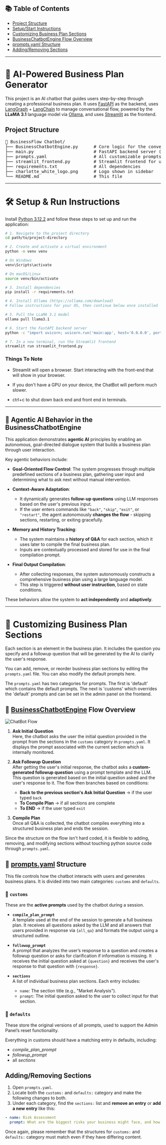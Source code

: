 ## 📚 Table of Contents

- [Project Structure](#project-structure)
- [Setup/Start Instructions](#setupstart-instructions)
- [Customizing Business Plan Sections](#🧩-customizing-business-plan-sections)
- [BusinessChatbotEngine Flow Overview](#📁-businesschatbotengine-flow-overview)
- [prompts.yaml Structure](#📁-promptsyaml-structure)
- [Adding/Removing Sections](#addingremoving-sections)
---

# 🧠 AI-Powered Business Plan Generator

This project is an AI chatbot that guides users step-by-step through creating a professional business plan. It uses [FastAPI](https://fastapi.tiangolo.com/) as the backend, uses [LangGraph](https://docs.langchain.com/langgraph/) + [LangChain](https://www.langchain.com/) to manage conversational flow, powered by the **LLaMA 3.1** language model via [Ollama](https://ollama.com/), and uses [Streamlit](https://streamlit.io/) as the frontend.


## Project Structure
<pre>
📁 BusinessFlow Chatbot/  
├── BusinessChatbotEngine.py      # Core logic for the conversational engine  
├── main.py                       # FastAPI backend server (defines /start and /step endpoints)  
├── prompts.yaml                  # All customizable prompts and business plan sections
├── streamlit_frontend.py         # Streamlit frontend for user interaction
├── requirements.txt              # All dependencies
├── charlotte_white_logo.png      # Logo shown in sidebar
└── README.md                     # This file
</pre>

---
# 🛠 Setup & Run Instructions

Install [Python 3.12.2](https://www.python.org/downloads/) and follow these steps to set up and run the application:

```bash
# 1. Navigate to the project directory
cd path/to/project-directory

# 2. Create and activate a virtual environment
python -m venv venv

# On Windows
venv\Scripts\activate

# On macOS/Linux
source venv/bin/activate

# 3. Install dependencies
pip install -r requirements.txt

# 4. Install Ollama (https://ollama.com/download)
# Follow instructions for your OS, then continue below once installed

# 5. Pull the LLaMA 3.1 model
ollama pull llama3.1

# 6. Start the FastAPI backend server
python -c "import uvicorn; uvicorn.run('main:app', host='0.0.0.0', port=8000, workers=1)"

# 7. In a new terminal, run the Streamlit frontend
streamlit run streamlit_frontend.py
```

### Things To Note

- Streamlit will open a browser. Start interacting with the front-end that will show in your browser.

- If you don't have a GPU on your device, the ChatBot will perform much slower.

- ctrl+c to shut down back end and front end in terminals.  

--- 
## 🤖 Agentic AI Behavior in the BusinessChatbotEngine

This application demonstrates **agentic AI** principles by enabling an autonomous, goal-directed dialogue system that builds a business plan through user interaction.

Key agentic behaviors include:

- **Goal-Oriented Flow Control**: The system progresses through multiple predefined sections of a business plan, gathering user input and determining what to ask next without manual intervention.

- **Context-Aware Adaptation**:
  - It dynamically generates **follow-up questions** using LLM responses based on the user's previous input.
  - If the user enters commands like `"back"`, `"skip"`, `"exit"`, or `"restart"`, the agent autonomously **changes the flow** - skipping sections, restarting, or exiting gracefully.

- **Memory and History Tracking**:
  - The system maintains a **history of Q&A** for each section, which it uses later to compile the final business plan.
  - Inputs are contextually processed and stored for use in the final compilation prompt.

- **Final Output Compilation**:
  - After collecting responses, the system autonomously constructs a comprehensive business plan using a large language model.
  - This step is triggered **without user instruction**, based on state conditions.

These behaviors allow the system to **act independently** and **adaptively**.

---
# 🧩 Customizing Business Plan Sections

Each section is an element in the business plan. It includes the question you specify and a followup question that will be generated by the AI to clarify the user's response.

You can add, remove, or reorder business plan sections by editing the `prompts.yaml` file. You can also modify the default prompts here.

The `prompts.yaml` has two categories for prompts. The first is 'default' which contains the default prompts. The next is 'customs' which overrides the 'default' prompts and can be set in the admin panel on the frontend.

## 📁 [BusinessChatbotEngine](./BusinessChatbotEngine.py) Flow Overview

![ChatBot Flow](graph_flow.png)

1. **Ask Initial Question**  
   Here, the chatbot asks the user the initial question provided in the prompt from the sections in the `customs` category in `prompts.yaml`. It displays the prompt associated with the current section which is internally monitored.

2. **Ask Followup Question**  
   After getting the user's initial response, the chatbot asks a **custom-generated followup question** using a prompt template and the LLM. This question is generated based on the initial question asked and the user's response to it.
   The flow then branches based on conditions:
   - **Back to the previous section's Ask Initial Question** → if the user typed `back`
   - **To Compile Plan** → if all sections are complete
   - **To END** → if the user typed `exit`

3. **Compile Plan**  
   Once all Q&A is collected, the chatbot compiles everything into a structured business plan and ends the session.

Since the structure on the flow isn't hard coded, it is flexible to adding, removing, and modifying sections without touching python source code through `prompts.yaml`.

## 📁 [prompts.yaml](./prompts.yaml) Structure

This file controls how the chatbot interacts with users and generates business plans. It is divided into two main categories: `customs` and `defaults`.

### 🔹 `customs`

These are the **active prompts** used by the chatbot during a session.

- **`compile_plan_prompt`**  
  A template used at the end of the session to generate a full business plan. It receives all questions asked by the LLM and all answers that users provided in response via `{all_qa}` and formats the output using a structured outline.

- **`followup_prompt`**  
  A prompt that analyzes the user’s response to a question and creates a followup question or asks for clarification if information is missing. It receives the initial question asked at `{question}` and receives the user's response to that question with `{response}`.  

- **`sections`**  
  A list of individual business plan sections. Each entry includes:
  - `name`: The section title (e.g., "Market Analysis").
  - `prompt`: The initial question asked to the user to collect input for that section.

### 🔹 `defaults`

These store the original versions of all prompts, used to support the Admin Panel’s reset functionality.

Everything in customs should have a matching entry in defaults, including:
- *compile_plan_prompt*
- *followup_prompt*
- all *sections*  


## Adding/Removing Sections

1. Open `prompts.yaml`.
2. Locate both the `customs:` and `defaults:` category and make the following changes to both.
3. Under each category, find the `sections:` list and **remove an entry** or **add a new entry** like this:

```yaml
- name: Risk Assessment
  prompt: What are the biggest risks your business might face, and how will you mitigate them?
```

Once again, please remember that the structures for `customs:` and `defaults:` category must match even if they have differing content. 


